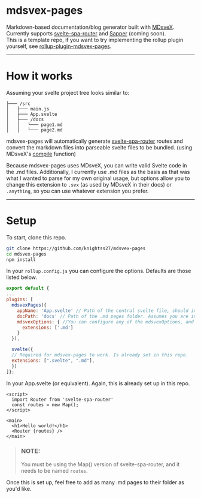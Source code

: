# mdsvex-pages

Markdown-based documentation/blog generator built with [MDsveX](https://mdsvex.com/).
<br>
Currently supports [svelte-spa-router](https://github.com/ItalyPaleAle/svelte-spa-router) and [Sapper](https://sapper.svelte.dev/) (coming soon).
<br>
This is a template repo, if you want to try implementing the rollup plugin yourself, see [rollup-plugin-mdsvex-pages](https://github.com/knightss27/rollup-plugin-mdsvex-pages).

---
# How it works

Assuming your svelte project tree looks similar to:

```
├─── /src
│   ├─── main.js
│   ├─── App.svelte
│   ├─── /docs
│   │   └─── page1.md
│   │   └─── page2.md
```

mdsvex-pages will automatically generate [svelte-spa-router](https://github.com/ItalyPaleAle/svelte-spa-router) routes and convert the markdown files into parseable svelte files to be bundled. (using MDsveX's [compile](https://mdsvex.com/docs#use-it) function)

Because mdsvex-pages uses MDsveX, you can write valid Svelte code in the .md files. Additionally, I currently use .md files as the basis as that was what I wanted to parse for my own original usage, but options allow you to change this extension to `.svx` (as used by MDsveX in their docs) or `.anything`, so you can use whatever extension you prefer. 

---
# Setup

To start, clone this repo.

```bash
git clone https://github.com/knightss27/mdsvex-pages
cd mdsvex-pages
npm install
```  

In your `rollup.config.js` you can configure the options. Defaults are those listed below.

```js
export default {
...
plugins: [
  mdsvexPages({
    appName: 'App.svelte' // Path of the central svelte file, should include your Router component. Assumes you are in /src.
    docPath: 'docs' // Path of the .md pages folder. Assumes you are in /src.
    mdsvexOptions: { //You can configure any of the mdsvexOptions, and they will be passed to mdsvex.
      extensions: ['.md'] 
    }
  }),

  svelte({
  // Required for mdsvex-pages to work. Is already set in this repo. 
  extensions: [".svelte", ".md"],
  })
]};
```

In your App.svelte (or equivalent). Again, this is already set up in this repo.

```svelte
<script>
  import Router from 'svelte-spa-router'
  const routes = new Map();
</script>

<main>
  <h1>Hello world!</h1>
  <Router {routes} />
</main>
```
> ### NOTE: 
> You must be using the Map() version of svelte-spa-router, and it needs to be named `routes`.

Once this is set up, feel free to add as many .md pages to their folder as you'd like.
